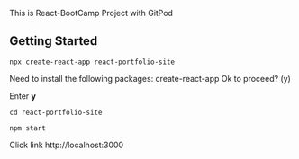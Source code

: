 This is React-BootCamp Project with GitPod

## Getting Started

```
npx create-react-app react-portfolio-site
```

Need to install the following packages:
  create-react-app
Ok to proceed? (y)

Enter <strong>y</strong>

```
cd react-portfolio-site
```

```
npm start
```

Click link http://localhost:3000
